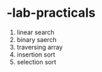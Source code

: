 # -lab-practicals
1. linear search
2. binary saerch
3. traversing array
4. insertion sort
5. selection sort
